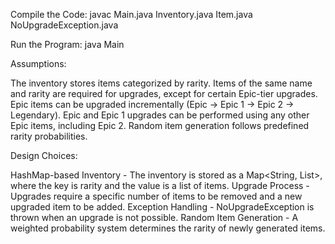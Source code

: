 Compile the Code: javac Main.java Inventory.java Item.java NoUpgradeException.java

Run the Program: java Main

Assumptions:

The inventory stores items categorized by rarity.
Items of the same name and rarity are required for upgrades, except for certain Epic-tier upgrades.
Epic items can be upgraded incrementally (Epic → Epic 1 → Epic 2 → Legendary).
Epic and Epic 1 upgrades can be performed using any other Epic items, including Epic 2.
Random item generation follows predefined rarity probabilities.

Design Choices:

HashMap-based Inventory - The inventory is stored as a Map<String, List<Item>>, where the key is rarity and the value is a list of items.
Upgrade Process - Upgrades require a specific number of items to be removed and a new upgraded item to be added.
Exception Handling - NoUpgradeException is thrown when an upgrade is not possible.
Random Item Generation - A weighted probability system determines the rarity of newly generated items.
